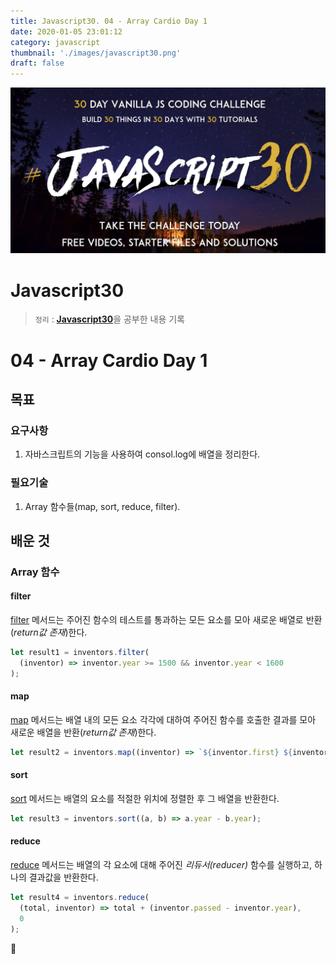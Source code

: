 ```yaml
---
title: Javascript30. 04 - Array Cardio Day 1
date: 2020-01-05 23:01:12
category: javascript
thumbnail: './images/javascript30.png'
draft: false
---
```


![](./images/javascript30.png)

# Javascript30

> `정리` : [**Javascript30**](https://javascript30.com)을 공부한 내용 기록

# 04 - Array Cardio Day 1

## 목표

### 요구사항

1. 자바스크립트의 기능을 사용하여 consol.log에 배열을 정리한다.

### 필요기술

1. Array 함수들(map, sort, reduce, filter).

## 배운 것

### Array 함수

#### filter

[filter](https://developer.mozilla.org/ko/docs/Web/JavaScript/Reference/Global_Objects/Array/filter) 메서드는 주어진 함수의 테스트를 통과하는 모든 요소를 모아 새로운 배열로 반환(_return값 존재_)한다.

```js
let result1 = inventors.filter(
  (inventor) => inventor.year >= 1500 && inventor.year < 1600
);
```

#### map

[map](https://developer.mozilla.org/ko/docs/Web/JavaScript/Reference/Global_Objects/Array/map) 메서드는 배열 내의 모든 요소 각각에 대하여 주어진 함수를 호출한 결과를 모아 새로운 배열을 반환(_return값 존재_)한다.

```js
let result2 = inventors.map((inventor) => `${inventor.first} ${inventor.last}`);
```

#### sort

[sort](https://developer.mozilla.org/ko/docs/Web/JavaScript/Reference/Global_Objects/Array/sort) 메서드는 배열의 요소를 적절한 위치에 정렬한 후 그 배열을 반환한다.

```js
let result3 = inventors.sort((a, b) => a.year - b.year);
```

#### reduce

[reduce](https://developer.mozilla.org/ko/docs/Web/JavaScript/Reference/Global_Objects/Array/Reduce) 메서드는 배열의 각 요소에 대해 주어진 _리듀서(reducer)_ 함수를 실행하고, 하나의 결과값을 반환한다.

```js
let result4 = inventors.reduce(
  (total, inventor) => total + (inventor.passed - inventor.year),
  0
);
```

👋
